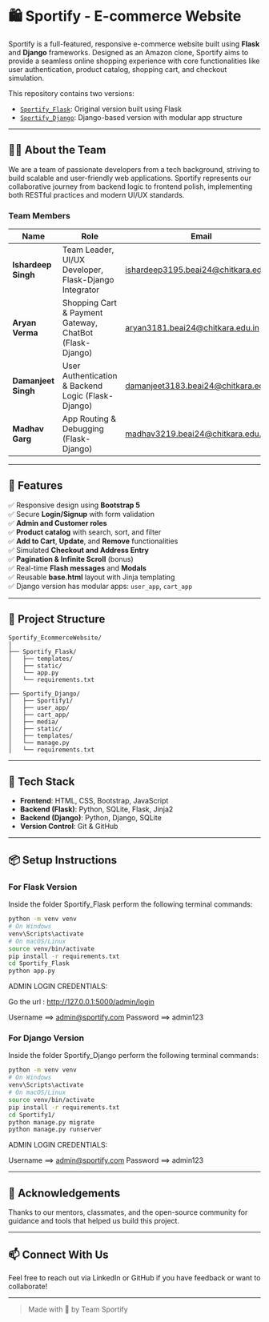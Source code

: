
# 🛍️ Sportify - E-commerce Website

Sportify is a full-featured, responsive e-commerce website built using **Flask** and **Django** frameworks. Designed as an Amazon clone, Sportify aims to provide a seamless online shopping experience with core functionalities like user authentication, product catalog, shopping cart, and checkout simulation. 

This repository contains two versions:
- [`Sportify_Flask`](./Sportify_Flask): Original version built using Flask
- [`Sportify_Django`](./Sportify_Django): Django-based version with modular app structure

---

## 👨‍💻 About the Team

We are a team of passionate developers from a tech background, striving to build scalable and user-friendly web applications. Sportify represents our collaborative journey from backend logic to frontend polish, implementing both RESTful practices and modern UI/UX standards.

### Team Members

| Name               | Role                                           | Email                          | LinkedIn |
|--------------------|------------------------------------------------|--------------------------------|----------|
| **Ishardeep Singh** | Team Leader, UI/UX Developer, Flask-Django Integrator | ishardeep3195.beai24@chitkara.edu.in        | [LinkedIn](https://www.linkedin.com/in/ishardeep-singh-743789311/) |
| **Aryan Verma**     | Shopping Cart & Payment Gateway, ChatBot (Flask-Django) | aryan3181.beai24@chitkara.edu.in      | [LinkedIn](https://www.linkedin.com/in/aryan-verma-638594320/) |
| **Damanjeet Singh** | User Authentication & Backend Logic (Flask-Django)    | damanjeet3183.beai24@chitkara.edu.in   | [LinkedIn](https://www.linkedin.com/in/damanjeet-singh-834596316/) |
| **Madhav Garg**     | App Routing & Debugging (Flask-Django)               | madhav3219.beai24@chitkara.edu.in      | [LinkedIn](https://www.linkedin.com/in/madhav-garg-059b4b339/) |



---

## 🚀 Features

✅ Responsive design using **Bootstrap 5**  
✅ Secure **Login/Signup** with form validation  
✅ **Admin and Customer roles**  
✅ **Product catalog** with search, sort, and filter  
✅ **Add to Cart**, **Update**, and **Remove** functionalities  
✅ Simulated **Checkout and Address Entry**  
✅ **Pagination & Infinite Scroll** (bonus)  
✅ Real-time **Flash messages** and **Modals**  
✅ Reusable **base.html** layout with Jinja templating  
✅ Django version has modular apps: `user_app`, `cart_app`

---

## 📂 Project Structure

```
Sportify_EcommerceWebsite/
│
├── Sportify_Flask/
│   ├── templates/
│   ├── static/
│   └── app.py
│   └── requirements.txt
│
├── Sportify_Django/
│   ├── Sportify1/
│   ├── user_app/
│   ├── cart_app/
│   ├── media/
│   ├── static/
│   ├── templates/
│   └── manage.py
│   └── requirements.txt
```

---

## 🔧 Tech Stack

- **Frontend**: HTML, CSS, Bootstrap, JavaScript
- **Backend (Flask)**: Python, SQLite, Flask, Jinja2
- **Backend (Django)**: Python, Django, SQLite
- **Version Control**: Git & GitHub

---

## 📦 Setup Instructions

### For Flask Version

Inside the folder Sportify_Flask perform the following terminal commands:
```bash
python -m venv venv
# On Windows
venv\Scripts\activate
# On macOS/Linux
source venv/bin/activate
pip install -r requirements.txt
cd Sportify_Flask
python app.py
```
ADMIN LOGIN CREDENTIALS:

Go the url : http://127.0.0.1:5000/admin/login

Username ==> admin@sportify.com
Password ==> admin123

### For Django Version

Inside the folder Sportify_Django perform the following terminal commands:
```bash
python -m venv venv
# On Windows
venv\Scripts\activate
# On macOS/Linux
source venv/bin/activate
pip install -r requirements.txt
cd Sportify1/
python manage.py migrate
python manage.py runserver
```
ADMIN LOGIN CREDENTIALS:

Username ==> admin@sportify.com
Password ==> admin123

---

## 🙌 Acknowledgements

Thanks to our mentors, classmates, and the open-source community for guidance and tools that helped us build this project.

---

## 📫 Connect With Us

Feel free to reach out via LinkedIn or GitHub if you have feedback or want to collaborate!

---

> Made with 💖 by Team Sportify

